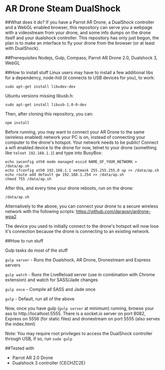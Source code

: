 AR Drone Steam DualShock
=============
##What does it do?
If you have a Parrot AR Drone, a DualShock controller and a WebGL enabled browser, this repository can serve you a webpage with a videostream from your drone, and some info dumps on the drone itself and your dualshock controller. This repository has only just begun, the plan is to make an interface to fly your drone from the browser (or at least with DualShock).

##Prerequisites
Nodejs, Gulp, Compass, Parrot AR Drone 2.0, Dualshock 3, WebGL

##How to install stuff
Linux users may have to install a few additional libs for a dependency, node-hid (it connects to USB devices for you), to work:
```
sudo apt-get install libudev-dev
```

Ubuntu versions missing libusb.h:
```
sudo apt-get install libusb-1.0-0-dev
```

Then, after cloning this repository, you can:
```
npm install
```

Before running, you may want to connect your AR Drone to the same (wireless enabled) network your PC is on, instead of connecting your computer to the drone's hotspot. Your network needs to be public! Connect a wifi enabled device to the drone for now, telnet to your drone (something like ```telnet 192.168.1.1```) and type into BusyBox:
```
echo iwconfig ath0 mode managed essid NAME_OF_YOUR_NETWORK > /data/ap.sh
echo ifconfig ath0 192.168.1.1 netmask 255.255.255.0 up >> /data/ap.sh
echo route add default gw 192.168.1.254 >> /data/ap.sh
chmod 755 /data/ap.sh
```

After this, and every time your drone reboots, run on the drone:
```
/data/ap.sh
```

Alternatively to the above, you can connect your drone to a secure wireless network with the following scripts: https://github.com/daraosn/ardrone-wpa2

The device you used to initially connect to the drone's hotspot will now lose it's connection because the drone is connecting to an existing network.

##How to run stuff

Gulp tasks do most of the stuff

```gulp server``` - Runs the Dualshock, AR Drone, Dronestream and Express servers

```gulp watch``` - Runs the LiveReload server (use in combination with Chrome extension) and watch for SASS/Jade changes

```gulp once``` - Compile all SASS and Jade once

```gulp``` - Default, run all of the above

Now, once you have gulp (```gulp server``` at minimum) running, browse your ass to http://localhost:5555. There is a socket.io server on port 8082, Express on 5556 (for static files) and dronestream on port 5555 (also serves the index.html)

Note: You may require root privileges to access the DualShock controller through USB, if so, run ```sudo gulp```

##Tested with
* Parrot AR 2.0 Drone
* Dualshock 3 controller (CECHZC2E)

